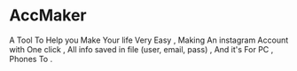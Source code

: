 # AccMaker
A Tool To Help you Make Your life Very Easy , Making An instagram Account with One click , All info saved in file (user, email, pass) , And it's For PC , Phones To .
